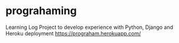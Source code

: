 # prograhaming
Learning Log Project to develop experience with Python, Django and Heroku deployment
https://prograham.herokuapp.com/
